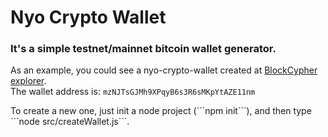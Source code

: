 # Nyo Crypto Wallet
### It's a simple testnet/mainnet bitcoin wallet generator.

As an example, you could see a nyo-crypto-wallet created at [BlockCypher explorer](https://live.blockcypher.com/btc-testnet/address/mzNJTsGJMh9XPqyB6s3R6sMKpYtAZE11nm/).<br/>
The wallet address is: `mzNJTsGJMh9XPqyB6s3R6sMKpYtAZE11nm`
<p>
To create a new one, just init a node project (```npm init```), and then type ```node src/createWallet.js```.
</p>

